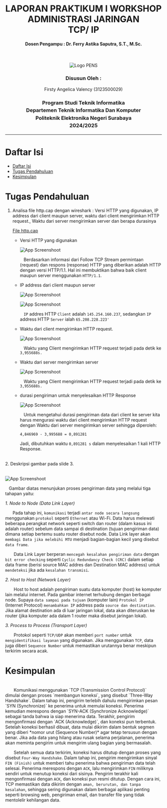 <div align="center">
  <h1 style="font-weight: bold"> LAPORAN PRAKTIKUM I WORKSHOP ADMINISTRASI JARINGAN <br> TCP/ IP </h1>
  <h4 style="text-align: center;">Dosen Pengampu : Dr. Ferry Astika Saputra, S.T., M.Sc.</h4>
</div>
<br />
<br />
<div align="center">
  <img src="https://upload.wikimedia.org/wikipedia/id/4/44/Logo_PENS.png" alt="Logo PENS">
  <h3 style="text-align: center;">Disusun Oleh : </h3>
  <p style="text-align: center;">
    Firsty Angelica Valency (3123500029)<br>
  </p>
  <h3 style="text-align: center;line-height: 1.5">Program Studi Teknik Informatika<br>Departemen Teknik Informatika Dan Komputer<br>Politeknik Elektronika Negeri Surabaya<br>2024/2025</h3>
  <hr>
</div>

# Daftar Isi
- [Daftar Isi](#daftar-isi)
- [Tugas Pendahuluan](#tugas-pendahuluan)
- [Kesimpulan](#kesimpulan)



# Tugas Pendahuluan

1. Analisa file http.cap dengan wireshark : Versi HTTP yang digunakan, IP address dari client maupun server, waktu dari client mengirimkan HTTP request., Waktu dari server mengirimkan server dan berapa durasinya

    [File http.cap](http.cap)

   - Versi HTTP yang digunakan
  
      ![App Screenshoot](img/HTTP_version.png)

       &nbsp;&nbsp; Berdasarkan informasi dari Follow TCP Stream permintaan (request) dan respons (response) HTTP yang diberikan adalah HTTP dengan versi HTTP/1.1. Hal ini membuktikan bahwa baik client maupun server menggunakan `HTTP/1.1`.

   - IP address dari client maupun server
  
      ![App Screenshoot](img/IP_client.png)

      ![App Screenshoot](img/IP_server.png)

      &nbsp;&nbsp; `IP` addres HTTP `Client` adalah `145.254.160.237`, sedangkan `IP` address HTTP `Server` ialah `65.208.228.223'`

   - Waktu dari client mengirimkan HTTP request.
  
      ![App Screenshoot](img/HTTP_request_time.png)

      &nbsp;&nbsp; Waktu yang  Client mengirimkan HTTP request terjadi pada detik ke `3,955688s.`

   - Waktu dari server mengirimkan server 

      ![App Screenshoot](img/HTTP_response_time.png)

     &nbsp;&nbsp; Waktu yang  Client mengirimkan HTTP request terjadi pada detik ke `3,955688s.`


   -  durasi pengiriman untuk menyelesaikan HTTP Response

      ![App Screenshoot](img/durasi_HTTP_request_response.png)

      &nbsp;&nbsp; Untuk mengetahui durasi pengiriman data dari client ke server kita harus mengurasi waktu dari client mengirimkan  HTTP request dengan Waktu dari server mengirimkan server sehingga diperoleh:

      `4,846969 - 3,995688 = 0,891281`

      Jadi, dibutuhkan waktu `0,891281 s` dalam menyelesaikan 1 kali HTTP Response.

  <br> 
  2. Deskripsi gambar pada slide 3. 
    <br>
    <br>

   ![App Screenshoot](img/proses_pengiriman_data.jpg)

  &nbsp;&nbsp; Gambar diatas menunjukan proses pengiriman data yang melalui tiga tahapan yaitu: 

   *1. Node to Node (Data Link Layer)*

  &nbsp;&nbsp;&nbsp;&nbsp;&nbsp;&nbsp;Pada tahap ini, `komunikasi` terjadi `antar node secara langsung` menggunakan `protokol` seperti `Ethernet` atau Wi-Fi. Data harus melewati beberapa perangkat network seperti switch dan router (dalam kasus ini adalah router) sebelum data sampai di destination (tujuan pengiriman data) dimana setiap bertemu suatu router disebut node. Data Link layer akan `membagi Data jika melebihi MTU` menjadi bagian-bagian kecil yang disebut `data frame`.
  
  &nbsp;&nbsp;&nbsp;&nbsp;&nbsp;&nbsp; Data Link Layer berperan `mencegah kesalahan pengiriman data` dengan `bit error checking` seperti `Cyclic Redundancy Check (CRC)` dalam setiap data frame (berisi source MAC addres dan Destination MAC address) untuk `mendeteksi` jika ada `kesalahan transmisi`. 

  *2. Host to Host (Network Layer)*

  &nbsp;&nbsp;&nbsp;&nbsp;&nbsp;&nbsp; Host to host adalah pengiriman suatu data komputer (host) ke komputer lain melalui internet. Pada gambar internet terhubung dengan berbagai node. Supaya `data sampai pada tujuan` (komputer lain) `Protokol IP` (Internet Protocol) `menambahkan IP` address pada `source dan destination`. Jika alamat destination ada di luar jaringan lokal, data akan diteruskan ke router (jika komputer ada dalam 1 router maka disebut jaringan lokal).


  *3. Process to Process (Transport Layer)*

  &nbsp;&nbsp;&nbsp;&nbsp;&nbsp;&nbsp; Protokol seperti `TCP/UDP` akan memberi `port number` untuk `mengidentifikasi layanan` yang digunakan. Jika menggunakan `TCP`, data juga diberi `Sequence Number` untuk memastikan urutannya benar meskipun terkirim secara acak.



  # Kesimpulan
  <br>
  &nbsp;&nbsp;&nbsp;&nbsp;&nbsp;&nbsp; Komunikasi menggunakan `TCP (Transmission Control Protocol)` dimulai dengan proses `membangun koneksi`, yang disebut `Three-Way Handshake`. Dalam tahap ini, pengirim terlebih dahulu mengirimkan pesan `SYN (Synchronize)` ke penerima untuk memulai koneksi. Penerima kemudian merespons dengan `SYN-ACK (Synchronize Acknowledge)` sebagai tanda bahwa ia siap menerima data. Terakhir, pengirim mengonfirmasi dengan `ACK (Acknowledge)`, dan koneksi pun terbentuk. Setelah koneksi berhasil dibuat, data mulai dikirim dalam bentuk segmen yang diberi *nomor urut (Sequence Number)* agar tetap tersusun dengan benar. Jika ada data yang hilang atau rusak selama perjalanan, penerima akan meminta pengirim untuk mengirim ulang bagian yang bermasalah.  

  <br>

  &nbsp;&nbsp;&nbsp;&nbsp;&nbsp;&nbsp; Setelah semua data terkirim, koneksi harus ditutup dengan proses yang disebut `Four-Way Handshake`. Dalam tahap ini, pengirim mengirimkan sinyal `FIN (Finish)` untuk memberi tahu penerima bahwa pengiriman data telah selesai. Penerima merespons dengan `ACK`, lalu mengirimkan `FIN` miliknya sendiri untuk menutup koneksi dari sisinya. Pengirim terakhir kali mengonfirmasi dengan `ACK`, dan koneksi pun resmi ditutup. Dengan cara ini, TCP memastikan data dikirim dengan `aman, berurutan, dan tanpa kesalahan`, sehingga sering digunakan dalam berbagai aplikasi penting seperti browsing web, pengiriman email, dan transfer file yang tidak mentolelir kehilangan data.

